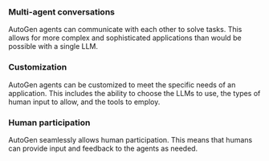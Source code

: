 ### Multi-agent conversations
AutoGen agents can communicate with each other to solve tasks. This allows for more complex and sophisticated applications than would be possible with a single LLM.

### Customization
AutoGen agents can be customized to meet the specific needs of an application. This includes the ability to choose the LLMs to use, the types of human input to allow, and the tools to employ.

### Human participation
AutoGen seamlessly allows human participation. This means that humans can provide input and feedback to the agents as needed.
